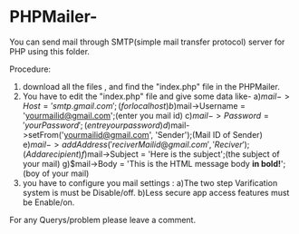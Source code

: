 # PHPMailer-
You can send mail through SMTP(simple mail transfer protocol) server for PHP using this folder.


Procedure:
1. download all the files , and find the "index.php" file in the PHPMailer.
2. You have to edit the "index.php" file and give some data like-
  a)$mail->Host = 'smtp.gmail.com';(for localhost)
  b)$mail->Username = 'yourmailid@gmail.com';(enter you mail id)
  c)$mail->Password = 'yourPassword';(entre your password)
  d)$mail->setFrom('yourmailid@gmail.com', 'Sender');(Mail ID of Sender)
  e)$mail->addAddress('reciverMailid@gmail.com', 'Reciver');(Add a recipient)
  f)$mail->Subject = 'Here is the subject';(the subject of your mail)
  g)$mail->Body    = 'This is the HTML message body <b>in bold!</b>';(boy of your mail)
3. you have to configure you mail settings :
  a)The two step Varification system is must be Disable/off.
  b)Less secure app access features must be Enable/on.
  
  
For any Querys/problem please leave a comment.
